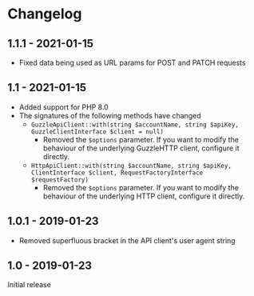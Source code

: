 # Changelog

## 1.1.1 - 2021-01-15 

* Fixed data being used as URL params for POST and PATCH requests

## 1.1 - 2021-01-15

* Added support for PHP 8.0
* The signatures of the following methods have changed
  * `GuzzleApiClient::with(string $accountName, string $apiKey, GuzzleClientInterface $client = null)`
    + Removed the `$options` parameter. If you want to modify the behaviour of the underlying GuzzleHTTP client,
      configure it directly.  
  * `HttpApiClient::with(string $accountName, string $apiKey, ClientInterface $client, RequestFactoryInterface $requestFactory)`
    + Removed the `$options` parameter. If you want to modify the behaviour of the underlying HTTP client,
      configure it directly.

## 1.0.1 - 2019-01-23

* Removed superfluous bracket in the API client's user agent string 

## 1.0 - 2019-01-23

Initial release
